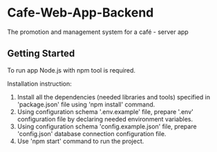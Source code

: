# Cafe-Web-App-Backend

The promotion and management system for a café - server app

## Getting Started

To run app Node.js with npm tool is required.

Installation instruction:
 1. Install all the dependencies (needed libraries and tools) specified in 'package.json' file using 'npm install' command.
 2. Using configuration schema '.env.example' file, prepare '.env' configuration file by declaring needed environment variables.
 3. Using configuration schema 'config.example.json' file, prepare 'config.json' database connection configuration file.
 4. Use 'npm start' command to run the project.
 
